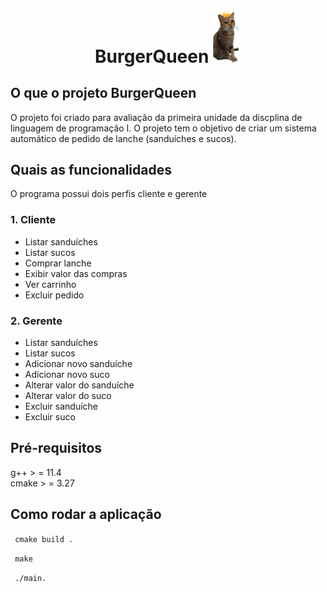 # <p align = "center"> BurgerQueen  <img src = ".logo/rainha.png" width = "45" >


## O que o projeto BurgerQueen
O projeto foi criado para avaliação da primeira unidade da discplina de linguagem de programação I. O projeto tem o objetivo de criar um sistema automático de pedido de lanche (sanduíches e sucos).


## Quais as funcionalidades
O programa possui dois perfis cliente e gerente
<br>
### 1. Cliente
- Listar sanduíches 
- Listar sucos
- Comprar lanche
- Exibir valor das compras
- Ver carrinho
- Excluir pedido
### 2. Gerente
- Listar sanduíches
- Listar sucos
- Adicionar novo sanduíche
- Adicionar novo suco
- Alterar valor do sanduíche
- Alterar valor do suco
- Excluir sanduíche
- Excluir suco

## Pré-requisitos
g++   > = 11.4 <br>
cmake > = 3.27

## Como rodar a aplicação
``` cmake build .``` <br>

``` make``` <br>

``` ./main.``` <br>


 

